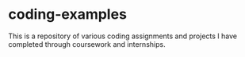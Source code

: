 # coding-examples
This is a repository of various coding assignments and projects I have completed through coursework and internships.
